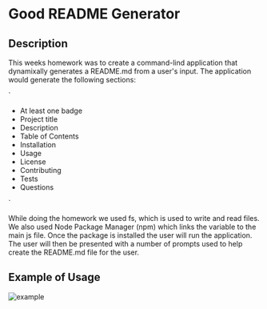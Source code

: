 # Good README Generator

## Description 
This weeks homework was to create a command-lind application that dynamixally generates a README.md from a user's input.  The application would generate the following sections:

`

* At least one badge
* Project title
* Description
* Table of Contents
* Installation
* Usage
* License
* Contributing
* Tests
* Questions

`

While doing the homework we used fs, which is used to write and read files.  We also used Node Package Manager (npm) which links the variable to the main js file.  Once the package is installed the user will run the application.  The user will then be presented with a number of prompts used to help create the README.md file for the user.

## Example of Usage
![example](utils/assts/Example.gif)


  